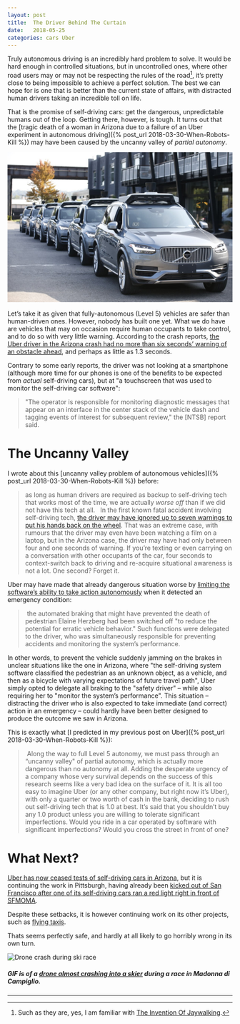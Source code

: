 ```yaml
---
layout: post
title:  The Driver Behind The Curtain 
date:   2018-05-25 
categories: cars Uber 
---
```


Truly autonomous driving is an incredibly hard problem to solve. It would be hard enough in controlled situations, but in uncontrolled ones, where other road users may or may not be respecting the rules of the road[^1], it’s pretty close to being impossible to achieve a perfect solution. The best we can hope for is one that is better than the current state of affairs, with distracted human drivers taking an incredible toll on life.

That is the promise of self-driving cars: get the dangerous, unpredictable humans out of the loop. Getting there, however, is tough. It turns out that the [tragic death of a woman in Arizona due to a failure of an Uber experiment in autonomous driving]({% post_url 2018-03-30-When-Robots-Kill %}) may have been caused by the uncanny valley of *partial autonomy*.

![Volvo self-driving cars lined up on the street](/images/unknown_filename.354.jpeg)

Let’s take it as given that fully-autonomous (Level 5) vehicles are safer than human-driven ones. However, nobody has built one yet. What we do have are vehicles that may on occasion require human occupants to take control, and to do so with very little warning. According to the crash reports, [the Uber driver in the Arizona crash had no more than six seconds’ warning of an obstacle ahead](https://arstechnica.com/cars/2018/05/emergency-brakes-were-disabled-by-ubers-self-driving-software-ntsb-says/), and perhaps as little as 1.3 seconds. 

Contrary to some early reports, the driver was not looking at a smartphone (although more time for our phones is one of the benefits to be expected from *actual* self-driving cars), but at "a touchscreen that was used to monitor the self-driving car software":

> "The operator is responsible for monitoring diagnostic messages that appear on an interface in the center stack of the vehicle dash and tagging events of interest for subsequent review," the \[NTSB\] report said.

# The Uncanny Valley

I wrote about this [uncanny valley problem of autonomous vehicles]({% post_url 2018-03-30-When-Robots-Kill %}) before:

> as long as human drivers are required as backup to self-driving tech that works most of the time, we are actually *worse off* than if we did not have this tech at all.
> 
> In the first known fatal accident involving self-driving tech, [the driver may have ignored up to seven warnings to put his hands back on the wheel](https://www.washingtonpost.com/news/the-switch/wp/2017/06/20/the-driver-who-died-in-a-tesla-crash-using-autopilot-ignored-7-safety-warnings/). That was an extreme case, with rumours that the driver may even have been watching a film on a laptop, but in the Arizona case, the driver may have had only between four and one seconds of warning. If you’re texting or even carrying on a conversation with other occupants of the car, four seconds to context-switch back to driving and re-acquire situational awareness is not a lot. One second? Forget it.

Uber may have made that already dangerous situation worse by [limiting the software’s ability to take action autonomously](https://www.bloomberg.com/view/articles/2018-05-25/uber-s-ghost-in-the-self-driving-machine-exposed) when it detected an emergency condition:

> the automated braking that might have prevented the death of pedestrian Elaine Herzberg had been switched off "to reduce the potential for erratic vehicle behavior." Such functions were delegated to the driver, who was simultaneously responsible for preventing accidents and monitoring the system’s performance.

In other words, to prevent the vehicle suddenly jamming on the brakes in unclear situations like the one in Arizona, where "the self-driving system software classified the pedestrian as an unknown object, as a vehicle, and then as a bicycle with varying expectations of future travel path", Uber simply opted to delegate all braking to the "safety driver" – while also requiring her to "monitor the system’s performance". This situation – distracting the driver who is also expected to take immediate (and correct) action in an emergency – could hardly have been better designed to produce the outcome we saw in Arizona.

This is exactly what [I predicted in my previous post on Uber]({% post_url 2018-03-30-When-Robots-Kill %}):

> Along the way to full Level 5 autonomy, we must pass through an “uncanny valley" of partial autonomy, which is actually more dangerous than no autonomy at all.
Adding the desperate urgency of a company whose very survival depends on the success of this research seems like a very bad idea on the surface of it. It is all too easy to imagine Uber (or any other company, but right now it’s Uber), with only a quarter or two worth of cash in the bank, deciding to rush out self-driving tech that is 1.0 at best.
> It’s said that you shouldn’t buy any 1.0 product unless you are willing to tolerate significant imperfections. Would you ride in a car operated by software with significant imperfections?
> Would you cross the street in front of one?

# What Next?

[Uber has now ceased tests of self-driving cars in Arizona](https://eu.azcentral.com/story/news/local/tempe-breaking/2018/05/23/uber-close-self-driving-operations-arizona/636974002/), but it is continuing the work in Pittsburgh, having already been [kicked out of San Francisco after one of its self-driving cars ran a red light right in front of SFMOMA](http://sfist.com/2017/02/25/self-driving_uber_that_was_caught_o.php). 

Despite these setbacks, it is however continuing work on its other projects, such as [flying taxis](https://www.thelocal.fr/20180524/uber-to-invest-20-million-to-build-flying-taxis-in-france). 

Thats seems perfectly safe, and hardly at all likely to go horribly wrong in its own turn.

![Drone crash during ski race](https://media.giphy.com/media/Yb8aUTrSAEjC/giphy.gif)

##### GIF is of a [drone almost crashing into a skier](https://www.skiracing.com/stories/fis-responds-to-madonna-di-campiglio-drone-crash) during a race in Madonna di Campiglio.

*** 

[^1]: Such as they are, yes, I am familiar with [The Invention Of Jaywalking](https://www.citylab.com/transportation/2012/04/invention-jaywalking/1837/).